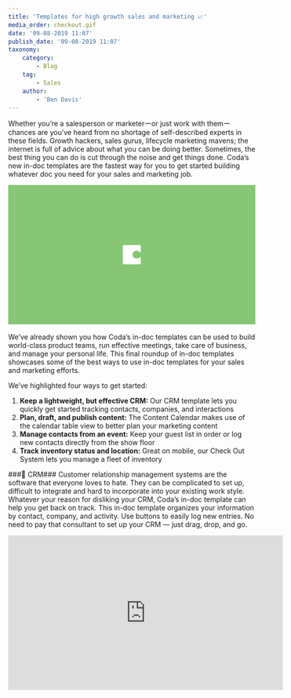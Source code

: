```yaml
---
title: 'Templates for high growth sales and marketing 📈'
media_order: checkout.gif
date: '09-08-2019 11:07'
publish_date: '09-08-2019 11:07'
taxonomy:
    category:
        - Blog
    tag:
        - Sales
    author:
        - 'Ben Davis'
---
```


Whether you’re a salesperson or marketerーor just work with themーchances are you’ve heard from no shortage of self-described experts in these fields. Growth hackers, sales gurus, lifecycle marketing mavens; the internet is full of advice about what you can be doing better. Sometimes, the best thing you can do is cut through the noise and get things done. Coda’s new in-doc templates are the fastest way for you to get started building whatever doc you need for your sales and marketing job.

![](checkout.gif)

We’ve already shown you how Coda’s in-doc templates can be used to build world-class product teams, run effective meetings, take care of business, and manage your personal life. This final roundup of in-doc templates showcases some of the best ways to use in-doc templates for your sales and marketing efforts.

We’ve highlighted four ways to get started:
1. **Keep a lightweight, but effective CRM:** Our CRM template lets you quickly get started tracking contacts, companies, and interactions
2. **Plan, draft, and publish content:** The Content Calendar makes use of the calendar table view to better plan your marketing content
3. **Manage contacts from an event:** Keep your guest list in order or log new contacts directly from the show floor
4. **Track inventory status and location:** Great on mobile, our Check Out System lets you manage a fleet of inventory

###👤 CRM###
Customer relationship management systems are the software that everyone loves to hate. They can be complicated to set up, difficult to integrate and hard to incorporate into your existing work style. Whatever your reason for disliking your CRM, Coda’s in-doc template can help you get back on track. This in-doc template organizes your information by contact, company, and activity. Use buttons to easily log new entries. No need to pay that consultant to set up your CRM — just drag, drop, and go.

<iframe width="560" height="315" src="https://www.youtube.com/embed/uGQAXGNjaSw" frameborder="0" allow="accelerometer; autoplay; encrypted-media; gyroscope; picture-in-picture" allowfullscreen></iframe>